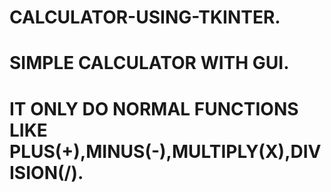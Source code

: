 # CALCULATOR-USING-TKINTER.
# SIMPLE CALCULATOR WITH GUI.
# IT ONLY DO NORMAL FUNCTIONS LIKE PLUS(+),MINUS(-),MULTIPLY(X),DIVISION(/).

